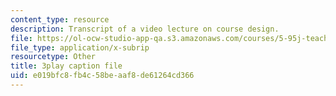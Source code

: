 ```yaml
---
content_type: resource
description: Transcript of a video lecture on course design.
file: https://ol-ocw-studio-app-qa.s3.amazonaws.com/courses/5-95j-teaching-college-level-science-and-engineering-spring-2009/e019bfc8fb4c58beaaf8de61264cd366_V-eWuHXZGnw.vtt
file_type: application/x-subrip
resourcetype: Other
title: 3play caption file
uid: e019bfc8-fb4c-58be-aaf8-de61264cd366
---
```

